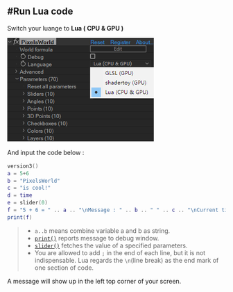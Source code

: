 #Run Lua code
---

Switch your luange to **Lua ( CPU & GPU )**


![LuaMode](LuaMode.png)


And input the code below : 
```lua:hello.lua
version3()
a = 5+6
b = "PixelsWorld"
c = "is cool!"
d = time
e = slider(0)
f = "5 + 6 = " .. a .. "\nMessage : " .. b .. " " .. c .. "\nCurrent time is : " .. d .. " (s)\nValue of slider0 is : " .. e
print(f)
```

> - ` a..b ` means combine variable a and b as string.
> - [`print()`](FuncList.md#print) reports message to debug window. 
> - [`slider()`](LinkParameters.md) fetches the value of a specified parameters.
> - You are allowed to add `;` in the end of each line, but it is not indispensable. Lua regards the `\n`(line break) as the end mark of one section of code. 

A message will show up in the left top corner of your screen. 

<br><br><br><br><br><br><br><br><br><br>